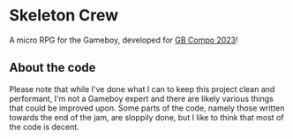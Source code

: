 # Skeleton Crew

A micro RPG for the Gameboy, developed for [GB Compo 2023](https://itch.io/jam/gbcompo23)!

## About the code

Please note that while I've done what I can to keep this project clean and performant, I'm not a Gameboy expert and there are likely various things that could be improved upon. Some parts of the code, namely those written towards the end of the jam, are sloppily done, but I like to think that most of the code is decent.
